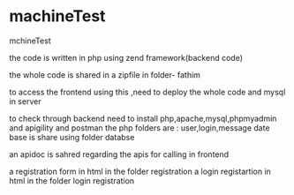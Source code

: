 # machineTest
mchineTest

the code is written in php using zend framework(backend code)

the whole code is shared in a zipfile in folder- fathim

to access the frontend using this ,need to deploy the whole code and mysql in server

to check through backend need to install php,apache,mysql,phpmyadmin and apigility and postman
the php folders are :
user,login,message
date base is share using folder databse

an apidoc is sahred regarding the apis for calling in frontend

a registration form in html in the folder registration
a login registartion in html in the folder login registration
